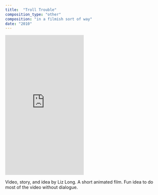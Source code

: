 ```yaml
---
title:  "Troll Trouble"
composition_type: "other"
composition: "in a filmish sort of way"
date: "2010"
---  
```

<iframe width="50%" height="450" src="https://www.youtube.com/embed/oeRBw-32ixI" frameborder="0" allowfullscreen></iframe>  

Video, story, and idea by Liz Long. A short animated film. Fun idea to do most of the video without dialogue.